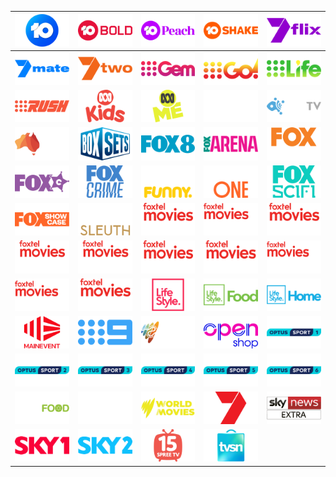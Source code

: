 | ![](https://raw.githubusercontent.com/RevGear/logo/master/Countries/AU/10.png) | ![](https://raw.githubusercontent.com/RevGear/logo/master/Countries/AU/10Bold.png) | ![](https://raw.githubusercontent.com/RevGear/logo/master/Countries/AU/10Peach.png) | ![](https://raw.githubusercontent.com/RevGear/logo/master/Countries/AU/10Shake.png) | ![](https://raw.githubusercontent.com/RevGear/logo/master/Countries/AU/7flix.png) | 
|:---:|:---:|:---:|:---:|:---:| 
| ![](https://raw.githubusercontent.com/RevGear/logo/master/Countries/AU/7mate.png) | ![](https://raw.githubusercontent.com/RevGear/logo/master/Countries/AU/7two.png) | ![](https://raw.githubusercontent.com/RevGear/logo/master/Countries/AU/9Gem.png) | ![](https://raw.githubusercontent.com/RevGear/logo/master/Countries/AU/9Go.png) | ![](https://raw.githubusercontent.com/RevGear/logo/master/Countries/AU/9Life.png) | 
| ![](https://raw.githubusercontent.com/RevGear/logo/master/Countries/AU/9Rush.png) | ![](https://raw.githubusercontent.com/RevGear/logo/master/Countries/AU/ABCKids.png) | ![](https://raw.githubusercontent.com/RevGear/logo/master/Countries/AU/ABCMe.png) | ![](https://raw.githubusercontent.com/RevGear/logo/master/Countries/AU/ABCNews.png) | ![](https://raw.githubusercontent.com/RevGear/logo/master/Countries/AU/ACCTV.png) | 
| ![](https://raw.githubusercontent.com/RevGear/logo/master/Countries/AU/AustraliaChannel.png) | ![](https://raw.githubusercontent.com/RevGear/logo/master/Countries/AU/BoxSets.png) | ![](https://raw.githubusercontent.com/RevGear/logo/master/Countries/AU/Fox8.png) | ![](https://raw.githubusercontent.com/RevGear/logo/master/Countries/AU/FoxArena.png) | ![](https://raw.githubusercontent.com/RevGear/logo/master/Countries/AU/FoxClassics.png) | 
| ![](https://raw.githubusercontent.com/RevGear/logo/master/Countries/AU/FoxComedy.png) | ![](https://raw.githubusercontent.com/RevGear/logo/master/Countries/AU/FoxCrime.png) | ![](https://raw.githubusercontent.com/RevGear/logo/master/Countries/AU/FoxFunny.png) | ![](https://raw.githubusercontent.com/RevGear/logo/master/Countries/AU/FoxOne.png) | ![](https://raw.githubusercontent.com/RevGear/logo/master/Countries/AU/FoxSciFi.png) | 
| ![](https://raw.githubusercontent.com/RevGear/logo/master/Countries/AU/FoxShowcase.png) | ![](https://raw.githubusercontent.com/RevGear/logo/master/Countries/AU/FoxSleuth.png) | ![](https://raw.githubusercontent.com/RevGear/logo/master/Countries/AU/FoxtelMoviesAction.png) | ![](https://raw.githubusercontent.com/RevGear/logo/master/Countries/AU/FoxtelMoviesComedy.png) | ![](https://raw.githubusercontent.com/RevGear/logo/master/Countries/AU/FoxtelMoviesDrama.png) | 
| ![](https://raw.githubusercontent.com/RevGear/logo/master/Countries/AU/FoxtelMoviesFamily.png) | ![](https://raw.githubusercontent.com/RevGear/logo/master/Countries/AU/FoxtelMoviesGreats.png) | ![](https://raw.githubusercontent.com/RevGear/logo/master/Countries/AU/FoxtelMoviesHits.png) | ![](https://raw.githubusercontent.com/RevGear/logo/master/Countries/AU/FoxtelMoviesKids.png) | ![](https://raw.githubusercontent.com/RevGear/logo/master/Countries/AU/FoxtelMoviesPremiere.png) | 
| ![](https://raw.githubusercontent.com/RevGear/logo/master/Countries/AU/FoxtelMoviesRomance.png) | ![](https://raw.githubusercontent.com/RevGear/logo/master/Countries/AU/FoxtelMoviesThriller.png) | ![](https://raw.githubusercontent.com/RevGear/logo/master/Countries/AU/LifeStyle.png) | ![](https://raw.githubusercontent.com/RevGear/logo/master/Countries/AU/LifestyleFood.png) | ![](https://raw.githubusercontent.com/RevGear/logo/master/Countries/AU/LifestyleHome.png) | 
| ![](https://raw.githubusercontent.com/RevGear/logo/master/Countries/AU/MainEvent.png) | ![](https://raw.githubusercontent.com/RevGear/logo/master/Countries/AU/Nine.png) | ![](https://raw.githubusercontent.com/RevGear/logo/master/Countries/AU/NITV.png) | ![](https://raw.githubusercontent.com/RevGear/logo/master/Countries/AU/OpenShop.png) | ![](https://raw.githubusercontent.com/RevGear/logo/master/Countries/AU/OptusSport1.png) | 
| ![](https://raw.githubusercontent.com/RevGear/logo/master/Countries/AU/OptusSport2.png) | ![](https://raw.githubusercontent.com/RevGear/logo/master/Countries/AU/OptusSport3.png) | ![](https://raw.githubusercontent.com/RevGear/logo/master/Countries/AU/OptusSport4.png) | ![](https://raw.githubusercontent.com/RevGear/logo/master/Countries/AU/OptusSport5.png) | ![](https://raw.githubusercontent.com/RevGear/logo/master/Countries/AU/OptusSport6.png) | 
| ![](https://raw.githubusercontent.com/RevGear/logo/master/Countries/AU/SBSFood.png) | ![](https://raw.githubusercontent.com/RevGear/logo/master/Countries/AU/SBSViceland.png) | ![](https://raw.githubusercontent.com/RevGear/logo/master/Countries/AU/SBSWorldMovies.png) | ![](https://raw.githubusercontent.com/RevGear/logo/master/Countries/AU/Seven.png) | ![](https://raw.githubusercontent.com/RevGear/logo/master/Countries/AU/SkyNewsExtra.png) | 
| ![](https://raw.githubusercontent.com/RevGear/logo/master/Countries/AU/SkyRacing1.png) | ![](https://raw.githubusercontent.com/RevGear/logo/master/Countries/AU/SkyRacing2.png) | ![](https://raw.githubusercontent.com/RevGear/logo/master/Countries/AU/SpreeTV.png) | ![](https://raw.githubusercontent.com/RevGear/logo/master/Countries/AU/TVSN.png)  | 
